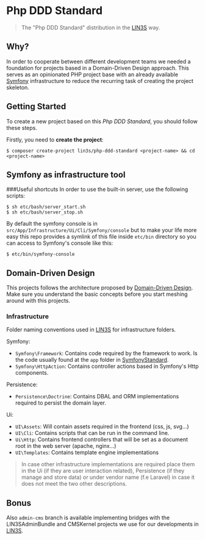 # Php DDD Standard
> The "Php DDD Standard" distribution in the [LIN3S][2] way.

## Why?
In order to cooperate between different development teams we needed a foundation for projects based in a Domain-Driven
Design approach. This serves as an opinionated PHP project base with an already available [Symfony][1] infrastructure to 
reduce the recurring task of creating the project skeleton.

## Getting Started
To create a new project based on this *Php DDD Standard*, you should follow these steps.

Firstly, you need to **create the project**:
```
$ composer create-project lin3s/php-ddd-standard <project-name> && cd <project-name>
```

## Symfony as infrastructure tool
###Useful shortcuts
In order to use the built-in server, use the following scripts:
```
$ sh etc/bash/server_start.sh
$ sh etc/bash/server_stop.sh
```
By default the symfony console is in `src/App/Infrastructure/Ui/Cli/Symfony/console` but to make your life more easy
this repo provides a symlink of this file inside `etc/bin` directory so you can access to Symfony's console like this: 
```
$ etc/bin/symfony-console
```

## Domain-Driven Design
This projects follows the architecture proposed by [Domain-Driven Design][3]. Make sure you understand the basic 
concepts before you start meshing around with this projects.

### Infrastructure

Folder naming conventions used in [LIN3S][2] for infrastructure folders.
 
Symfony:
* `Symfony\Framework`: Contains code required by the framework to work. Is the code usually found at the `app` folder in
 [SymfonyStandard][4].
* `Symfony\HttpAction`: Contains controller actions based in Symfony's Http components. 

Persistence:
* `Persistence\Doctrine`: Contains DBAL and ORM implementations required to persist the domain layer.

Ui:
* `UI\Assets`: Will contain assets required in the frontend (css, js, svg...)
* `UI\Cli`: Contains scripts that can be run in the command line.
* `Ui\Http`: Contains frontend controllers that will be set as a document root in the web server (apache, nginx...)
* `UI\Templates`: Contains template engine implementations

> In case other infrastructure implementations are required place them in the Ui (if they are user interaction related),
Persistence (if they manage and store data) or under vendor name (f.e Laravel) in case it does not meet the two other 
descriptions.

## Bonus
Also `admin-cms` branch is available implementing bridges with the LIN3SAdminBundle and CMSKernel projects we use for 
our developments in [LIN3S][2].
 
[1]: http://symfony.com/
[2]: http://www.lin3s.com/
[3]: https://en.wikipedia.org/wiki/Domain-driven_design
[4]: https://github.com/symfony/symfony-standard
